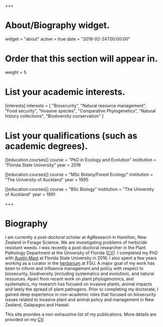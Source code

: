 +++
# About/Biography widget.
widget = "about"
active = true
date = "2018-02-24T00:00:00"

# Order that this section will appear in.
weight = 5

# List your academic interests.
[interests]
  interests = [
    "Biosecurity",
    "Natural resource management",
    "Food security",
    "Invasive species",
    "Comparative Phylogenetics",
    "Natural history collections",
    "Biodiversity conservation"
  ]

# List your qualifications (such as academic degrees).
[[education.courses]]
  course = "PhD in Ecology and Evolution"
  institution = "Florida State University"
  year = 2016

[[education.courses]]
  course = "MSc Botany/Forest Ecology"
  institution = "The University of Auckland"
  year = 1995

[[education.courses]]
  course = "BSc Biology"
  institution = "The University of Auckland"
  year = 1991
 
+++

# Biography

I am currently a post-doctoral scholar at AgResearch in Hamilton, New Zealand in Forage Science. We are investigating problems of herbicide resistant weeds. I was recently a post-doctoral researcher in the Plant Pathology Department at the University of Florida ([CV](pdf/Buddenhagen_CV_20180212.pdf)). I completed my PhD with [Austin Mast](http://mastlab.org) at Florida State University in 2016. I also spent a few years working as a curator in the [herbarium](http://herbarium.bio.fsu.edu/) at FSU. A major goal of my work has been to inform and influence management and policy with respect to biosecurity, biodiversity (including systematics and evolution), and natural resources. Apart from recent work on plant phylogenomics, and systematics, my research has focused on invasive plants, animal impacts and lately the spread of plant pathogens. Prior to completing my doctorate, I gained deep experience in non-academic roles that focused on biosecurity issues related to invasive plant and animal policy and management in New Zealand, Galapagos and Hawaii. 


This site provides a non-exhaustive list of my publications. More details are provided on my [CV](pdf/BuddenhagenCV20170723.pdf).
